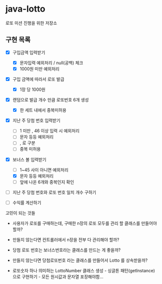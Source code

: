 # java-lotto
로또 미션 진행을 위한 저장소



## 구현 목록

 + [x] 구입금액 입력받기
   + [x] 문자입력 예외처리 / null(공백) 체크
   + [x] 1000원 미만 예외처리
 + [x] 구입 금액에 따라서 로또 발급 
    + [x]  1장 당 1000원
 + [x] 랜덤으로 발급 개수 만큼  로또번호 6개  생성
   + [x] 한 세트 내에서 중복미허용
 + [x] 지난 주 당첨 번호 입력받기
   + [ ] 1 미만 , 46 이상 입력 시 예외처리
   + [ ] 문자 등등 예외처리
   + [ ] , 로 구분 
   + [ ] 중복 미허용
 + [x] 보너스 볼 입력받기
   + [ ] 1~45 사이 아니면 예외처리
   + [x] 문자 등등 예외처리
   + [ ] 앞에 나온 6개와 중복인지 확인 
 + [ ] 지난 주 당첨 번호와 로또 번호 일치 개수 구하기
 + [ ] 수익률 계산하기





고민이 되는 것들 

+ 사용자가 로또를 구매하는데, 구매한 n장의 로또 모두를 관리 할 클래스를 만들어야 할까?
+ 만들지 않는다면 컨트롤러에서 n장을 전부 다 관리해야 할까?



+ 당첨 로또 번호는 보너스번호라는 클래스를 만드는 게 좋을까?

+ 만들지 않는다면 당첨로또번호 라는 클래스를 만들어서 Lotto 를 상속받을까?

  

+ 로또숫자 하나 의미하는 LottoNumber 클래스 생성 - 싱글톤 패턴(getInstance)으로 구현하기 - 모든 원시값과 문자열 포장해야함... 